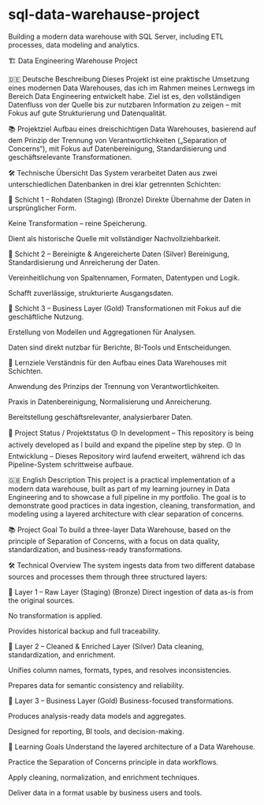# sql-data-warehause-project
Building a modern data warehouse with SQL Server, including ETL processes, data modeling and analytics.

🏗️ Data Engineering Warehouse Project

🇩🇪 Deutsche Beschreibung
Dieses Projekt ist eine praktische Umsetzung eines modernen Data Warehouses, das ich im Rahmen meines Lernwegs im Bereich Data Engineering entwickelt habe. Ziel ist es, den vollständigen Datenfluss von der Quelle bis zur nutzbaren Information zu zeigen – mit Fokus auf gute Strukturierung und Datenqualität.

📚 Projektziel
Aufbau eines dreischichtigen Data Warehouses, basierend auf dem Prinzip der Trennung von Verantwortlichkeiten („Separation of Concerns“), mit Fokus auf Datenbereinigung, Standardisierung und geschäftsrelevante Transformationen.

🛠️ Technische Übersicht
Das System verarbeitet Daten aus zwei unterschiedlichen Datenbanken in drei klar getrennten Schichten:

🔹 Schicht 1 – Rohdaten (Staging) (Bronze)
Direkte Übernahme der Daten in ursprünglicher Form.

Keine Transformation – reine Speicherung.

Dient als historische Quelle mit vollständiger Nachvollziehbarkeit.

🔹 Schicht 2 – Bereinigte & Angereicherte Daten (Silver)
Bereinigung, Standardisierung und Anreicherung der Daten.

Vereinheitlichung von Spaltennamen, Formaten, Datentypen und Logik.

Schafft zuverlässige, strukturierte Ausgangsdaten.

🔹 Schicht 3 – Business Layer (Gold)
Transformationen mit Fokus auf die geschäftliche Nutzung.

Erstellung von Modellen und Aggregationen für Analysen.

Daten sind direkt nutzbar für Berichte, BI-Tools und Entscheidungen.

🎯 Lernziele
Verständnis für den Aufbau eines Data Warehouses mit Schichten.

Anwendung des Prinzips der Trennung von Verantwortlichkeiten.

Praxis in Datenbereinigung, Normalisierung und Anreicherung.

Bereitstellung geschäftsrelevanter, analysierbarer Daten.

🚧 Project Status / Projektstatus
🟡 In development – This repository is being actively developed as I build and expand the pipeline step by step.
🟡 In Entwicklung – Dieses Repository wird laufend erweitert, während ich das Pipeline-System schrittweise aufbaue.

🇬🇧 English Description
This project is a practical implementation of a modern data warehouse, built as part of my learning journey in Data Engineering and to showcase a full pipeline in my portfolio. The goal is to demonstrate good practices in data ingestion, cleaning, transformation, and modeling using a layered architecture with clear separation of concerns.

📚 Project Goal
To build a three-layer Data Warehouse, based on the principle of Separation of Concerns, with a focus on data quality, standardization, and business-ready transformations.

🛠️ Technical Overview
The system ingests data from two different database sources and processes them through three structured layers:

🔹 Layer 1 – Raw Layer (Staging) (Bronze)
Direct ingestion of data as-is from the original sources.

No transformation is applied.

Provides historical backup and full traceability.

🔹 Layer 2 – Cleaned & Enriched Layer (Silver)
Data cleaning, standardization, and enrichment.

Unifies column names, formats, types, and resolves inconsistencies.

Prepares data for semantic consistency and reliability.

🔹 Layer 3 – Business Layer (Gold)
Business-focused transformations.

Produces analysis-ready data models and aggregates.

Designed for reporting, BI tools, and decision-making.

🎯 Learning Goals
Understand the layered architecture of a Data Warehouse.

Practice the Separation of Concerns principle in data workflows.

Apply cleaning, normalization, and enrichment techniques.

Deliver data in a format usable by business users and tools.
